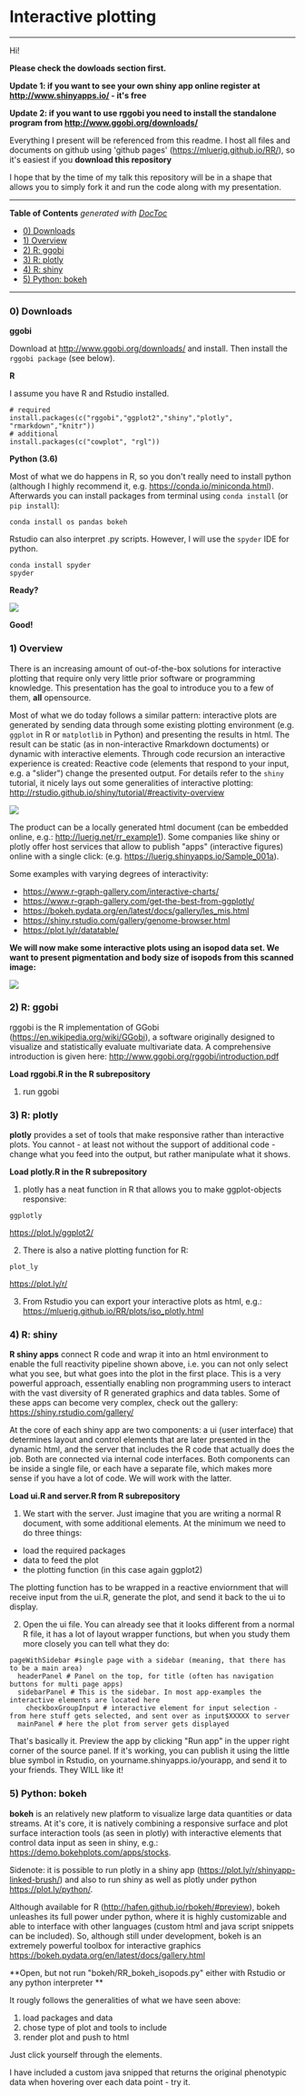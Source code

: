 # Interactive plotting

---

Hi!

**Please check the dowloads section first.**

**Update 1: if you want to see your own shiny app online register at http://www.shinyapps.io/ - it's free**

**Update 2: if you want to use rggobi you need to install the standalone program from http://www.ggobi.org/downloads/**


Everything I present will be referenced from this readme. I host all files and documents on github using 'github pages' (https://mluerig.github.io/RR/), so it's easiest if you **download this repository**

I hope that by the time of my talk this repository will be in a shape that allows you to simply fork it and run the code along with my presentation.

---

<!-- START doctoc generated TOC please keep comment here to allow auto update -->
<!-- DON'T EDIT THIS SECTION, INSTEAD RE-RUN doctoc TO UPDATE -->
**Table of Contents**  *generated with [DocToc](https://github.com/thlorenz/doctoc)*

- [0) Downloads](#0-downloads)
- [1) Overview](#1-overview)
- [2) R: ggobi](#2-r-ggobi)
- [3) R: plotly](#3-r-plotly)
- [4) R: shiny](#4-r-shiny)
- [5) Python: bokeh](#5-python-bokeh)

<!-- END doctoc generated TOC please keep comment here to allow auto update -->

---



### 0) Downloads

**ggobi**

Download at http://www.ggobi.org/downloads/ and install. Then install the `rggobi package` (see below).

**R**

I assume you have R and Rstudio installed.
```
# required
install.packages(c("rggobi","ggplot2","shiny","plotly", "rmarkdown","knitr"))
# additional
install.packages(c("cowplot", "rgl"))

```

**Python (3.6)** 

Most of what we do happens in R, so you don't really need to install python (although I highly recommend it, e.g. https://conda.io/miniconda.html). Afterwards you can install packages from terminal using `conda install` (or `pip install`):

```
conda install os pandas bokeh
```
Rstudio can also interpret .py scripts. However, I will use the `spyder` IDE for python.    
```
conda install spyder
spyder
```






**Ready?**

![](https://media.giphy.com/media/XreQmk7ETCak0/giphy.gif)

**Good!**



### 1) Overview

There is an increasing amount of out-of-the-box solutions for interactive plotting that require only very little prior software or programming knowledge. This presentation has the goal to introduce you to a few of them, **all** opensource. 

Most of what we do today follows a similar pattern: interactive plots are generated by sending data through some existing plotting environment (e.g. `ggplot` in R or `matplotlib` in Python) and presenting the results in html. The result can be static (as in non-interactive Rmarkdown doctuments) or dynamic with interactive elements. Through code recursion an interactive experience is created: Reactive code (elements that respond to your input, e.g. a "slider") change the presented output. For details refer to the `shiny` tutorial, it nicely lays out some generalities of interactive plotting: http://rstudio.github.io/shiny/tutorial/#reactivity-overview

![](http://rstudio.github.io/shiny/tutorial/reactivity_diagrams/roles_implement.png)

The product can be a locally generated html document (can be embedded online, e.g.: http://luerig.net/rr_example1). Some companies like shiny or plotly offer host services that allow to publish "apps" (interactive figures) online with a single click: (e.g. https://luerig.shinyapps.io/Sample_001a).

Some examples with varying degrees of interactivity:

* https://www.r-graph-gallery.com/interactive-charts/
* https://www.r-graph-gallery.com/get-the-best-from-ggplotly/
* https://bokeh.pydata.org/en/latest/docs/gallery/les_mis.html
* https://shiny.rstudio.com/gallery/genome-browser.html
* https://plot.ly/r/datatable/


**We will now make some interactive plots using an isopod data set. We want to present pigmentation and body size of isopods from this scanned image:**

<img src="https://luerig.net/files/rr/Sample_001a.jpg">

### 2) R: ggobi

rggobi is the R implementation of GGobi (https://en.wikipedia.org/wiki/GGobi), a software originally designed to visualize and statistically evaluate multivariate data. A comprehensive introduction is given here: http://www.ggobi.org/rggobi/introduction.pdf

**Load rggobi.R in the R subrepository**

1) run ggobi

### 3) R: plotly

**plotly** provides a set of tools that make responsive rather than interactive plots. You cannot - at least not without the support of additional code - change what you feed into the output, but rather manipulate what it shows.

**Load plotly.R in the R subrepository**

1) plotly has a neat function in R that allows you to make ggplot-objects responsive:

`ggplotly`

https://plot.ly/ggplot2/

2) There is also a native plotting function for R:

`plot_ly`

https://plot.ly/r/

3) From Rstudio you can export your interactive plots as html, e.g.: https://mluerig.github.io/RR/plots/iso_plotly.html



### 4) R: shiny

**R shiny apps** connect R code and wrap it into an html environment to enable the full reactivity pipeline shown above, i.e. you can not only select what you see, but what goes into the plot in the first place. This is a very powerful approach, essentially enabling non programming users to interact with the vast diversity of R generated graphics and data tables. Some of these apps can become very complex, check out the gallery: https://shiny.rstudio.com/gallery/

At the core of each shiny app are two components: a ui (user interface) that determines layout and control elements that are later presented in the dynamic html, and the server that includes the R code that actually does the job. Both are connected via internal code interfaces. Both components can be inside a single file, or each have a separate file, which makes more sense if you have a lot of code. We will work with the latter.

**Load ui.R and server.R from R subrepository**

1) We start with the server. Just imagine that you are writing a normal R document, with some additional elements. At the minimum we need to do three things:
* load the required packages
* data to feed the plot
* the plotting function (in this case again ggplot2)

The plotting function has to be wrapped in a reactive enviornment that will receive input from the ui.R, generate the plot, and send it back to the ui to display.

2) Open the ui file. You can already see that it looks different from a normal R file, it has a lot of layout wrapper functions, but when you study them more closely you can tell what they do:

```
pageWithSidebar #single page with a sidebar (meaning, that there has to be a main area)
  headerPanel # Panel on the top, for title (often has navigation buttons for multi page apps)
  sidebarPanel # This is the sidebar. In most app-examples the interactive elements are located here
    checkboxGroupInput # interactive element for input selection - from here stuff gets selected, and sent over as input$XXXXX to server
  mainPanel # here the plot from server gets displayed
```

That's basically it. Preview the app by clicking "Run app" in the upper right corner of the source panel. If it's working, you can publish it using the little blue symbol in Rstudio, on yourname.shinyapps.io/yourapp, and send it to your friends. They WILL like it!


### 5) Python: bokeh

**bokeh** is an relatively new platform to visualize large data quantities or data streams. At it's core, it is natively combining a responsive surface and plot surface interaction tools (as seen in plotly) with interactive elements that control data input as seen in shiny, e.g.: https://demo.bokehplots.com/apps/stocks. 

Sidenote: it is possible to run plotly in a shiny app (https://plot.ly/r/shinyapp-linked-brush/) and also to run shiny as well as plotly under python https://plot.ly/python/.

Although available for R (http://hafen.github.io/rbokeh/#preview), bokeh unleashes its full power under python, where it is highly customizable and able to interface with other languages (custom html and java script snippets can be included). So, although still under development, bokeh is an extremely powerful toolbox for interactive graphics https://bokeh.pydata.org/en/latest/docs/gallery.html


**Open, but not run "bokeh/RR_bokeh_isopods.py" either with Rstudio or any python interpreter **

It rougly follows the generalities of what we have seen above:

1) load packages and data
2) chose type of plot and tools to include
3) render plot and push to html

Just click yourself through the elements.

I have included a custom java snipped that returns the original phenotypic data when hovering over each data point - try it.






